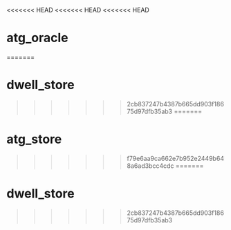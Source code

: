 <<<<<<< HEAD
<<<<<<< HEAD
<<<<<<< HEAD
# atg_oracle
=======
# dwell_store
>>>>>>> 2cb837247b4387b665dd903f18675d97dfb35ab3
=======
# atg_store
>>>>>>> f79e6aa9ca662e7b952e2449b648a6ad3bcc4cdc
=======
# dwell_store
>>>>>>> 2cb837247b4387b665dd903f18675d97dfb35ab3
